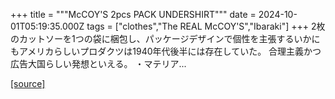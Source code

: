 +++
title = """McCOY'S 2pcs PACK UNDERSHIRT"""
date = 2024-10-01T05:19:35.000Z
tags = ["clothes","The REAL McCOY'S","Ibaraki"]
+++
2枚のカットソーを1つの袋に梱包し、パッケージデザインで個性を主張するいかにもアメリカらしいプロダクツは1940年代後半には存在していた。 合理主義かつ広告大国らしい発想といえる。 ・マテリア...

[[source]](https://the-realmccoys.ocnk.net/product/1379)
